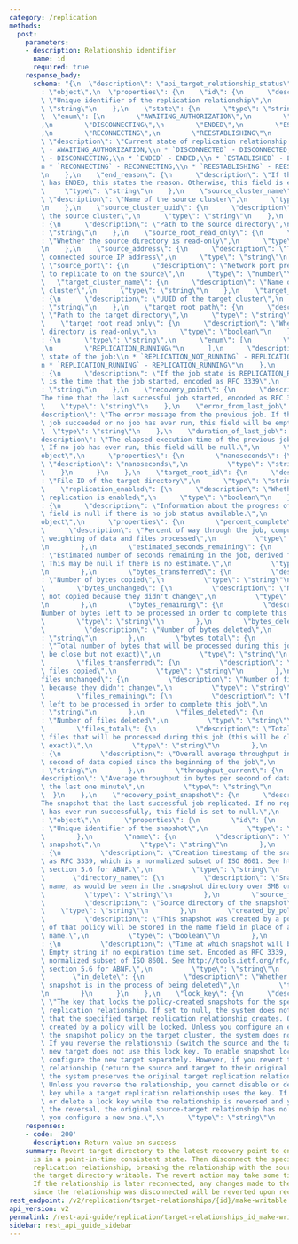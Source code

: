 ```yaml
---
category: /replication
methods:
  post:
    parameters:
    - description: Relationship identifier
      name: id
      required: true
    response_body:
      schema: "{\n  \"description\": \"api_target_relationship_status\",\n  \"type\"\
        : \"object\",\n  \"properties\": {\n    \"id\": {\n      \"description\":\
        \ \"Unique identifier of the replication relationship\",\n      \"type\":\
        \ \"string\"\n    },\n    \"state\": {\n      \"type\": \"string\",\n    \
        \  \"enum\": [\n        \"AWAITING_AUTHORIZATION\",\n        \"DISCONNECTED\"\
        ,\n        \"DISCONNECTING\",\n        \"ENDED\",\n        \"ESTABLISHED\"\
        ,\n        \"RECONNECTING\",\n        \"REESTABLISHING\"\n      ],\n     \
        \ \"description\": \"Current state of replication relationship:\\n * `AWAITING_AUTHORIZATION`\
        \ - AWAITING_AUTHORIZATION,\\n * `DISCONNECTED` - DISCONNECTED,\\n * `DISCONNECTING`\
        \ - DISCONNECTING,\\n * `ENDED` - ENDED,\\n * `ESTABLISHED` - ESTABLISHED,\\\
        n * `RECONNECTING` - RECONNECTING,\\n * `REESTABLISHING` - REESTABLISHING\"\
        \n    },\n    \"end_reason\": {\n      \"description\": \"If the relationship\
        \ has ENDED, this states the reason. Otherwise, this field is empty\",\n \
        \     \"type\": \"string\"\n    },\n    \"source_cluster_name\": {\n     \
        \ \"description\": \"Name of the source cluster\",\n      \"type\": \"string\"\
        \n    },\n    \"source_cluster_uuid\": {\n      \"description\": \"UUID of\
        \ the source cluster\",\n      \"type\": \"string\"\n    },\n    \"source_root_path\"\
        : {\n      \"description\": \"Path to the source directory\",\n      \"type\"\
        : \"string\"\n    },\n    \"source_root_read_only\": {\n      \"description\"\
        : \"Whether the source directory is read-only\",\n      \"type\": \"boolean\"\
        \n    },\n    \"source_address\": {\n      \"description\": \"The previously\
        \ connected source IP address\",\n      \"type\": \"string\"\n    },\n   \
        \ \"source_port\": {\n      \"description\": \"Network port previously used\
        \ to replicate to on the source\",\n      \"type\": \"number\"\n    },\n \
        \   \"target_cluster_name\": {\n      \"description\": \"Name of the target\
        \ cluster\",\n      \"type\": \"string\"\n    },\n    \"target_cluster_uuid\"\
        : {\n      \"description\": \"UUID of the target cluster\",\n      \"type\"\
        : \"string\"\n    },\n    \"target_root_path\": {\n      \"description\":\
        \ \"Path to the target directory\",\n      \"type\": \"string\"\n    },\n\
        \    \"target_root_read_only\": {\n      \"description\": \"Whether the target\
        \ directory is read-only\",\n      \"type\": \"boolean\"\n    },\n    \"job_state\"\
        : {\n      \"type\": \"string\",\n      \"enum\": [\n        \"REPLICATION_NOT_RUNNING\"\
        ,\n        \"REPLICATION_RUNNING\"\n      ],\n      \"description\": \"Current\
        \ state of the job:\\n * `REPLICATION_NOT_RUNNING` - REPLICATION_NOT_RUNNING,\\\
        n * `REPLICATION_RUNNING` - REPLICATION_RUNNING\"\n    },\n    \"job_start_time\"\
        : {\n      \"description\": \"If the job state is REPLICATION_RUNNING, this\
        \ is the time that the job started, encoded as RFC 3339\",\n      \"type\"\
        : \"string\"\n    },\n    \"recovery_point\": {\n      \"description\": \"\
        The time that the last successful job started, encoded as RFC 3339\",\n  \
        \    \"type\": \"string\"\n    },\n    \"error_from_last_job\": {\n      \"\
        description\": \"The error message from the previous job. If the previous\
        \ job succeeded or no job has ever run, this field will be empty\",\n    \
        \  \"type\": \"string\"\n    },\n    \"duration_of_last_job\": {\n      \"\
        description\": \"The elapsed execution time of the previous job, in nanoseconds.\
        \ If no job has ever run, this field will be null.\",\n      \"type\": \"\
        object\",\n      \"properties\": {\n        \"nanoseconds\": {\n         \
        \ \"description\": \"nanoseconds\",\n          \"type\": \"string\"\n    \
        \    }\n      }\n    },\n    \"target_root_id\": {\n      \"description\"\
        : \"File ID of the target directory\",\n      \"type\": \"string\"\n    },\n\
        \    \"replication_enabled\": {\n      \"description\": \"Whether automatic\
        \ replication is enabled\",\n      \"type\": \"boolean\"\n    },\n    \"replication_job_status\"\
        : {\n      \"description\": \"Information about the progress of a job. This\
        \ field is null if there is no job status available.\",\n      \"type\": \"\
        object\",\n      \"properties\": {\n        \"percent_complete\": {\n    \
        \      \"description\": \"Percent of way through the job, computed from a\
        \ weighting of data and files processed\",\n          \"type\": \"number\"\
        \n        },\n        \"estimated_seconds_remaining\": {\n          \"description\"\
        : \"Estimated number of seconds remaining in the job, derived from percent_complete.\
        \ This may be null if there is no estimate.\",\n          \"type\": \"string\"\
        \n        },\n        \"bytes_transferred\": {\n          \"description\"\
        : \"Number of bytes copied\",\n          \"type\": \"string\"\n        },\n\
        \        \"bytes_unchanged\": {\n          \"description\": \"Number of bytes\
        \ not copied because they didn't change\",\n          \"type\": \"string\"\
        \n        },\n        \"bytes_remaining\": {\n          \"description\": \"\
        Number of bytes left to be processed in order to complete this job\",\n  \
        \        \"type\": \"string\"\n        },\n        \"bytes_deleted\": {\n\
        \          \"description\": \"Number of bytes deleted\",\n          \"type\"\
        : \"string\"\n        },\n        \"bytes_total\": {\n          \"description\"\
        : \"Total number of bytes that will be processed during this job (this will\
        \ be close but not exact)\",\n          \"type\": \"string\"\n        },\n\
        \        \"files_transferred\": {\n          \"description\": \"Number of\
        \ files copied\",\n          \"type\": \"string\"\n        },\n        \"\
        files_unchanged\": {\n          \"description\": \"Number of files not copied\
        \ because they didn't change\",\n          \"type\": \"string\"\n        },\n\
        \        \"files_remaining\": {\n          \"description\": \"Number of files\
        \ left to be processed in order to complete this job\",\n          \"type\"\
        : \"string\"\n        },\n        \"files_deleted\": {\n          \"description\"\
        : \"Number of files deleted\",\n          \"type\": \"string\"\n        },\n\
        \        \"files_total\": {\n          \"description\": \"Total number of\
        \ files that will be processed during this job (this will be close but not\
        \ exact)\",\n          \"type\": \"string\"\n        },\n        \"throughput_overall\"\
        : {\n          \"description\": \"Overall average throughput in bytes per\
        \ second of data copied since the beginning of the job\",\n          \"type\"\
        : \"string\"\n        },\n        \"throughput_current\": {\n          \"\
        description\": \"Average throughput in bytes per second of data copied in\
        \ the last one minute\",\n          \"type\": \"string\"\n        }\n    \
        \  }\n    },\n    \"recovery_point_snapshot\": {\n      \"description\": \"\
        The snapshot that the last successful job replicated. If no replication job\
        \ has ever run successfully, this field is set to null.\",\n      \"type\"\
        : \"object\",\n      \"properties\": {\n        \"id\": {\n          \"description\"\
        : \"Unique identifier of the snapshot\",\n          \"type\": \"number\"\n\
        \        },\n        \"name\": {\n          \"description\": \"Name of the\
        \ snapshot\",\n          \"type\": \"string\"\n        },\n        \"timestamp\"\
        : {\n          \"description\": \"Creation timestamp of the snapshot, encoded\
        \ as RFC 3339, which is a normalized subset of ISO 8601. See http://tools.ietf.org/rfc/rfc3339.txt,\
        \ section 5.6 for ABNF.\",\n          \"type\": \"string\"\n        },\n \
        \       \"directory_name\": {\n          \"description\": \"Snapshot directory\
        \ name, as would be seen in the .snapshot directory over SMB or NFS.\",\n\
        \          \"type\": \"string\"\n        },\n        \"source_file_id\": {\n\
        \          \"description\": \"Source directory of the snapshot\",\n      \
        \    \"type\": \"string\"\n        },\n        \"created_by_policy\": {\n\
        \          \"description\": \"This snapshot was created by a policy. The name\
        \ of that policy will be stored in the name field in place of a user-defined\
        \ name.\",\n          \"type\": \"boolean\"\n        },\n        \"expiration\"\
        : {\n          \"description\": \"Time at which snapshot will be expired.\
        \ Empty string if no expiration time set. Encoded as RFC 3339, which is a\
        \ normalized subset of ISO 8601. See http://tools.ietf.org/rfc/rfc3339.txt,\
        \ section 5.6 for ABNF.\",\n          \"type\": \"string\"\n        },\n \
        \       \"in_delete\": {\n          \"description\": \"Whether or not the\
        \ snapshot is in the process of being deleted\",\n          \"type\": \"boolean\"\
        \n        }\n      }\n    },\n    \"lock_key\": {\n      \"description\":\
        \ \"The key that locks the policy-created snapshots for the specified target\
        \ replication relationship. If set to null, the system does not lock the snapshots\
        \ that the specified target replication relationship creates. Only snapshots\
        \ created by a policy will be locked. Unless you configure an expiration on\
        \ the snapshot policy on the target cluster, the system does not lock snapshots.\
        \ If you reverse the relationship (switch the source and the target), the\
        \ new target does not use this lock key. To enable snapshot locking, you must\
        \ configure the new target separately. However, if you revert the reversed\
        \ relationship (return the source and target to their original assignments),\
        \ the system preserves the original target replication relationship lock key.\
        \ Unless you reverse the relationship, you cannot disable or delete a lock\
        \ key while a target replication relationship uses the key. If you disable\
        \ or delete a lock key while the relationship is reversed and you then revert\
        \ the reversal, the original source-target relationship has no lock key until\
        \ you configure a new one.\",\n      \"type\": \"string\"\n    }\n  }\n}"
    responses:
    - code: '200'
      description: Return value on success
    summary: Revert target directory to the latest recovery point to ensure that it
      is in a point-in-time consistent state. Then disconnect the specified target
      replication relationship, breaking the relationship with the source and making
      the target directory writable. The revert action may take some time to complete.
      If the relationship is later reconnected, any changes made to the target directory
      since the relationship was disconnected will be reverted upon reconnecting.
rest_endpoint: /v2/replication/target-relationships/{id}/make-writable
api_version: v2
permalink: /rest-api-guide/replication/target-relationships_id_make-writable.html
sidebar: rest_api_guide_sidebar
---
```

